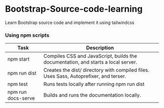 # Bootstrap-Source-code-learning
Learn Bootstrap source code and implement it using tailwindcss

### Using npm scripts

| Task               | Description                                                                           |
| ------------------ | ------------------------------------------------------------------------------------- |
| npm start          | Compiles CSS and JavaScript, builds the documentation, and starts a local server.     |
| npm run dist       | Creates the dist/ directory with compiled files. Uses Sass, Autoprefixer, and terser. |
| npm test           | Runs tests locally after running npm run dist                                         |
| npm run docs-serve | Builds and runs the documentation locally.                                            |
